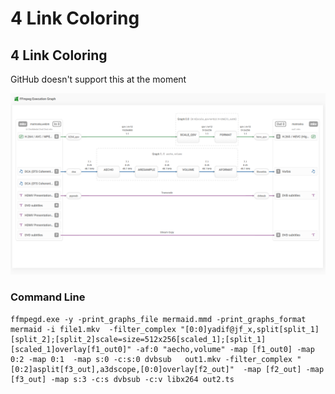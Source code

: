 # 4 Link Coloring
## 4 Link Coloring


GitHub doesn't support this at the moment 

![Colored Linkse](../images/colored_linkse.png)

### Command Line

```
ffmpegd.exe -y -print_graphs_file mermaid.mmd -print_graphs_format mermaid -i file1.mkv  -filter_complex "[0:0]yadif@jf_x,split[split_1][split_2];[split_2]scale=size=512x256[scaled_1];[split_1][scaled_1]overlay[f1_out0]" -af:0 "aecho,volume" -map [f1_out0] -map 0:2 -map 0:1  -map s:0 -c:s:0 dvbsub   out1.mkv -filter_complex "[0:2]asplit[f3_out],a3dscope,[0:0]overlay[f2_out]"  -map [f2_out] -map [f3_out] -map s:3 -c:s dvbsub -c:v libx264 out2.ts
```
